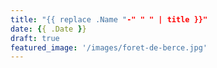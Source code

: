 ```yaml
---
title: "{{ replace .Name "-" " " | title }}"
date: {{ .Date }}
draft: true
featured_image: '/images/foret-de-berce.jpg'
---
```


